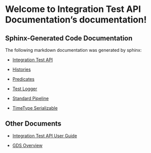 <!-- Integration Test API Documentation documentation master file, created by
sphinx-quickstart on Tue Aug  6 08:51:06 2019.
You can adapt this file completely to your liking, but it should at least
contain the root `toctree` directive. -->
# Welcome to Integration Test API Documentation’s documentation!

## Sphinx-Generated Code Documentation

The following markdown documentation was generated by sphinx:

* [Integration Test API](integration_test_api.md)

* [Histories](histories.md)

* [Predicates](predicates.md)

* [Test Logger](test_logger.md)

* [Standard Pipeline](standard_pipeline.md)

* [TimeType Serializable](time_type.md)

## Other Documents

* [Integration Test API User Guide](../user_guide.md)

* [GDS Overview](../../../README.md)
